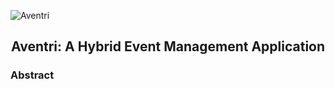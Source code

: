 ![Aventri](https://user-images.githubusercontent.com/102575349/178128460-cf7b9bda-4f83-46d4-b821-7a8104dc6ec5.png)

<h2 align="center"> Aventri: A Hybrid Event Management Application

<h3> Abstract </h3> <i class="fa-solid fa-1"></i>
